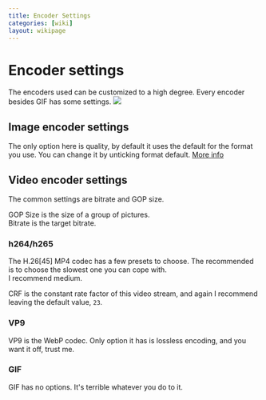 ```yaml
---
title: Encoder Settings
categories: [wiki]
layout: wikipage
---
```

# Encoder settings
The encoders used can be customized to a high degree. Every encoder besides GIF has some settings.
![](http://i.imgur.com/O8nfeos.png)

## Image encoder settings
The only option here is quality, by default it uses the default for the format you use. You can change it by unticking format default. [More info](http://doc.qt.io/qt-5/qpixmap.html#save)

## Video encoder settings
The common settings are bitrate and GOP size. 

GOP Size is the size of a group of pictures.  
Bitrate is the target bitrate.

### h264/h265
The H.26[45] MP4 codec has a few presets to choose. The recommended is to choose the slowest one you can cope with.  
I recommend medium.

CRF is the constant rate factor of this video stream, and again I recommend leaving the default value, `23`.

### VP9
VP9 is the WebP codec. Only option it has is lossless encoding, and you want it off, trust me.

### GIF
GIF has no options. It's terrible whatever you do to it.
